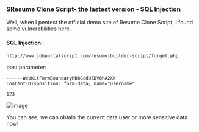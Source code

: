 ### SResume Clone Script- the lastest version - SQL Injection

Well,  when I pentest the official demo site of Resume Clone Script, I found some vulnerabilities here.


#### SQL Injection:

```
http://www.jobportalscript.com/resume-builder-script/forget.php
```

post parameter:
```
------WebKitFormBoundaryMBbGcdUZDV0hA2XK
Content-Disposition: form-data; name="username"

123
```

![image](https://raw.githubusercontent.com/d4wner/Vulnerabilities-Report/master/pic/Resume-Clone-Script/sqli.png)


You can see,  we can obtain the current data user or more sensitive data now!
